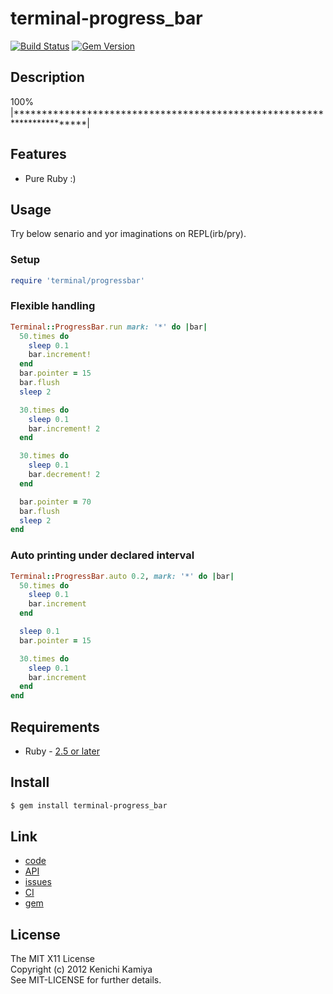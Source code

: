 terminal-progress_bar
=======================

[![Build Status](https://secure.travis-ci.org/kachick/terminal-progress_bar.png)](http://travis-ci.org/kachick/terminal-progress_bar)
[![Gem Version](https://badge.fury.io/rb/terminal-progress_bar.png)](http://badge.fury.io/rb/terminal-progress_bar)

Description
------------

100% |***********************************************************************|

Features
--------

* Pure Ruby :)

Usage
-----

Try below senario and yor imaginations on REPL(irb/pry).

### Setup

```ruby
require 'terminal/progressbar'
```

### Flexible handling

```ruby
Terminal::ProgressBar.run mark: '*' do |bar|
  50.times do
    sleep 0.1
    bar.increment!
  end
  bar.pointer = 15
  bar.flush
  sleep 2

  30.times do
    sleep 0.1
    bar.increment! 2
  end

  30.times do
    sleep 0.1
    bar.decrement! 2
  end

  bar.pointer = 70
  bar.flush
  sleep 2
end
```

### Auto printing under declared interval

```ruby
Terminal::ProgressBar.auto 0.2, mark: '*' do |bar|
  50.times do
    sleep 0.1
    bar.increment
  end

  sleep 0.1
  bar.pointer = 15

  30.times do
    sleep 0.1
    bar.increment
  end
end
```

Requirements
-------------

* Ruby - [2.5 or later](http://travis-ci.org/#!/kachick/terminal-progress_bar)

Install
-------

```bash
$ gem install terminal-progress_bar
```

Link
----

* [code](https://github.com/kachick/terminal-progress_bar)
* [API](http://www.rubydoc.info/github/kachick/terminal-progress_bar)
* [issues](https://github.com/kachick/terminal-progress_bar/issues)
* [CI](http://travis-ci.org/#!/kachick/terminal-progress_bar)
* [gem](https://rubygems.org/gems/terminal-progress_bar)

License
--------

The MIT X11 License  
Copyright (c) 2012 Kenichi Kamiya  
See MIT-LICENSE for further details.
